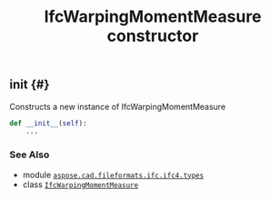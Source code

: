 ﻿---
title: IfcWarpingMomentMeasure constructor
second_title: Aspose.CAD for Python via .NET API References
description: 
type: docs
weight: 10
url: /python-net/aspose.cad.fileformats.ifc.ifc4.types/ifcwarpingmomentmeasure/__init__/
is_root: false
---

## __init__ {#}

Constructs a new instance of IfcWarpingMomentMeasure



```python
def __init__(self):
    ...
```





### See Also
* module [`aspose.cad.fileformats.ifc.ifc4.types`](../../)
* class [`IfcWarpingMomentMeasure`](/cad/python-net/aspose.cad.fileformats.ifc.ifc4.types/ifcwarpingmomentmeasure)
